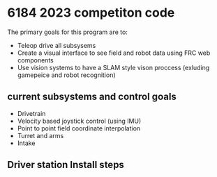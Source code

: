 # 6184 2023 competiton code 
The primary goals for this program are to:
* Teleop drive all subsysems
* Create a visual interface to see field and robot data using FRC web components
* Use vision systems to have a SLAM style vison proccess (exluding gamepeice and robot recognition)

## current subsystems and control goals
* Drivetrain
 * Velocity based joystick control (using IMU)
 * Point to point field coordinate interpolation
* Turret and arms 
* Intake

## Driver station Install steps
